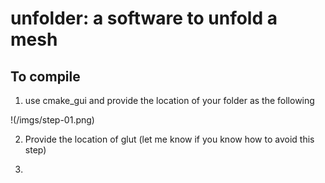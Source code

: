 # unfolder: a software to unfold a mesh
## To compile
1. use cmake_gui and provide the location of your folder as the following

!(/imgs/step-01.png)

2. Provide the location of glut (let me know if you know how to avoid this step)


3. 
